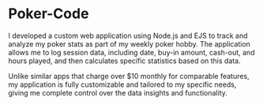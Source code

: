 # Poker-Code
I developed a custom web application using Node.js and EJS to track and analyze my poker stats as part of my weekly poker hobby. The application allows me to log session data, including date, buy-in amount, cash-out, and hours played, and then calculates specific statistics based on this data.

Unlike similar apps that charge over $10 monthly for comparable features, my application is fully customizable and tailored to my specific needs, giving me complete control over the data insights and functionality.

